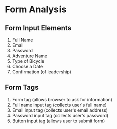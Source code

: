 # Form Analysis

## Form Input Elements

1. Full Name
2. Email
3. Password
4. Adventure Name
5. Type of Bicycle
6. Choose a Date
7. Confirmation (of leadership)

## Form Tags

1. Form tag (allows browser to ask for information)
2. Full name input tag (collects user's full name)
3. Email input tag (collects user's email address)
4. Password input tag (collects user's password)
5. Button input tag (allows user to submit form)